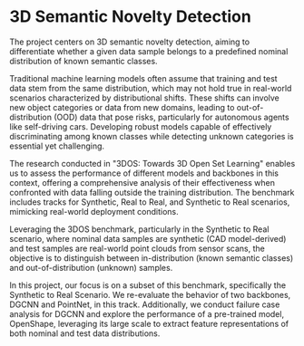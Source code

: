 # 3D Semantic Novelty Detection

The project centers on 3D semantic novelty detection, aiming to differentiate whether a given data sample belongs to a predefined nominal distribution of known semantic classes.

Traditional machine learning models often assume that training and test data stem from the same distribution, which may not hold true in real-world scenarios characterized by distributional shifts. These shifts can involve new object categories or data from new domains, leading to out-of-distribution (OOD) data that pose risks, particularly for autonomous agents like self-driving cars. Developing robust models capable of effectively discriminating among known classes while detecting unknown categories is essential yet challenging.

The research conducted in "3DOS: Towards 3D Open Set Learning" enables us to assess the performance of different models and backbones in this context, offering a comprehensive analysis of their effectiveness when confronted with data falling outside the training distribution. The benchmark includes tracks for Synthetic, Real to Real, and Synthetic to Real scenarios, mimicking real-world deployment conditions.

Leveraging the 3DOS benchmark, particularly in the Synthetic to Real scenario, where nominal data samples are synthetic (CAD model-derived) and test samples are real-world point clouds from sensor scans, the objective is to distinguish between in-distribution (known semantic classes) and out-of-distribution (unknown) samples.

In this project, our focus is on a subset of this benchmark, specifically the Synthetic to Real Scenario. We re-evaluate the behavior of two backbones, DGCNN and PointNet, in this track. Additionally, we conduct failure case analysis for DGCNN and explore the performance of a pre-trained model, OpenShape, leveraging its large scale to extract feature representations of both nominal and test data distributions.
